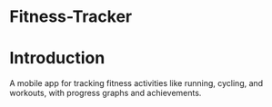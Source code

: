 # Fitness-Tracker
<h1>Introduction</h1>
A mobile app for tracking fitness activities like running, cycling, and workouts, with progress graphs and achievements.
